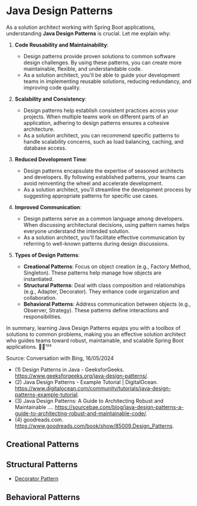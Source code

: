 # Java Design Patterns

As a solution architect working with Spring Boot applications, understanding **Java Design Patterns** is crucial. Let me explain why:

1. **Code Reusability and Maintainability**:
    - Design patterns provide proven solutions to common software design challenges. By using these patterns, you can create more maintainable, flexible, and understandable code.
    - As a solution architect, you'll be able to guide your development teams in implementing reusable solutions, reducing redundancy, and improving code quality.

2. **Scalability and Consistency**:
    - Design patterns help establish consistent practices across your projects. When multiple teams work on different parts of an application, adhering to design patterns ensures a cohesive architecture.
    - As a solution architect, you can recommend specific patterns to handle scalability concerns, such as load balancing, caching, and database access.

3. **Reduced Development Time**:
    - Design patterns encapsulate the expertise of seasoned architects and developers. By following established patterns, your teams can avoid reinventing the wheel and accelerate development.
    - As a solution architect, you'll streamline the development process by suggesting appropriate patterns for specific use cases.

4. **Improved Communication**:
    - Design patterns serve as a common language among developers. When discussing architectural decisions, using pattern names helps everyone understand the intended solution.
    - As a solution architect, you'll facilitate effective communication by referring to well-known patterns during design discussions.

5. **Types of Design Patterns**:
    - **Creational Patterns**: Focus on object creation (e.g., Factory Method, Singleton). These patterns help manage how objects are instantiated.
    - **Structural Patterns**: Deal with class composition and relationships (e.g., Adapter, Decorator). They enhance code organization and collaboration.
    - **Behavioral Patterns**: Address communication between objects (e.g., Observer, Strategy). These patterns define interactions and responsibilities.

In summary, learning Java Design Patterns equips you with a toolbox of solutions to common problems, making you an effective solution architect who guides teams toward robust, maintainable, and scalable Spring Boot applications. 🌟🚀¹²³

Source: Conversation with Bing, 16/05/2024
- (1) Design Patterns in Java - GeeksforGeeks. https://www.geeksforgeeks.org/java-design-patterns/.
- (2) Java Design Patterns - Example Tutorial | DigitalOcean. https://www.digitalocean.com/community/tutorials/java-design-patterns-example-tutorial.
- (3) Java Design Patterns: A Guide to Architecting Robust and Maintainable .... https://sourcebae.com/blog/java-design-patterns-a-guide-to-architecting-robust-and-maintainable-code/.
- (4) goodreads.com. https://www.goodreads.com/book/show/85009.Design_Patterns.

## Creational Patterns

## Structural Patterns

* [Decorator Pattern](doc/decorator.md)

## Behavioral Patterns